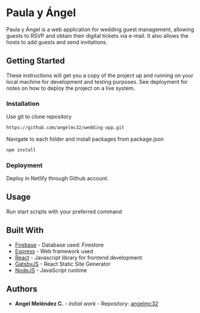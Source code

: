 # Paula y Ángel

Paula y Ángel is a web application for wedding guest management, allowing guests to RSVP and obtain their digital tickets via e-mail. It also allows the hosts to add guests and send invitations.

## Getting Started

These instructions will get you a copy of the project up and running on your local machine for development and testing purposes. See deployment for notes on how to deploy the project on a live system.

### Installation

Use git to clone repository

```bash
https://github.com/angelmc32/wedding-app.git
```

Navigate to each folder and install packages from package.json

```bash
npm install
```

### Deployment

Deploy in Netlify through Github account.

## Usage

Run start scripts with your preferred command

## Built With

- [Firebase](https://firebase.google.com/) - Database used: Firestore
- [Express](https://expressjs.com/) - Web framework used
- [React](https://reactjs.org/) - Javascript library for frontend development
- [GatsbyJS](https://www.gatsbyjs.com/) - React Static Site Generator
- [NodeJS](https://nodejs.org/en/) - JavaScript runtime

## Authors

- **Angel Meléndez C.** - _Initial work_ - Repository: [angelmc32](https://github.com/angelmc32)
